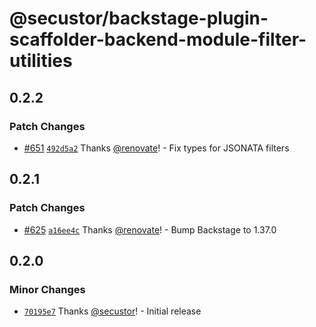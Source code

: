 # @secustor/backstage-plugin-scaffolder-backend-module-filter-utilities

## 0.2.2

### Patch Changes

- [#651](https://github.com/secustor/backstage-plugins/pull/651) [`492d5a2`](https://github.com/secustor/backstage-plugins/commit/492d5a2c52e287d8f4c4f92238aa238d0f542b2d) Thanks [@renovate](https://github.com/apps/renovate)! - Fix types for JSONATA filters

## 0.2.1

### Patch Changes

- [#625](https://github.com/secustor/backstage-plugins/pull/625) [`a16ee4c`](https://github.com/secustor/backstage-plugins/commit/a16ee4c0b67b4f1a8a9069eec3ede2d626acc950) Thanks [@renovate](https://github.com/apps/renovate)! - Bump Backstage to 1.37.0

## 0.2.0

### Minor Changes

- [`70195e7`](https://github.com/secustor/backstage-plugins/commit/70195e719b972b7574e28b4113c71390c0835686) Thanks [@secustor](https://github.com/secustor)! - Initial release
